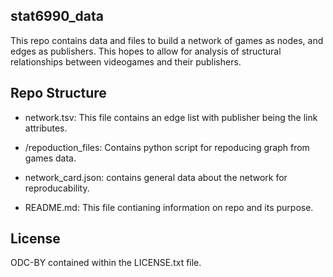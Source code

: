 ## stat6990_data

This repo contains data and files to build a network of games as nodes, and edges as publishers. This hopes to allow for analysis of structural relationships between videogames and their publishers.

## Repo Structure 

* network.tsv: This file contains an edge list with publisher being the link attributes.

* /repoduction_files: Contains python script for repoducing graph from games data. 

* network_card.json: contains general data about the network for reproducability. 

* README.md: This file contianing information on repo and its purpose. 

## License 

ODC-BY contained within the LICENSE.txt file. 
